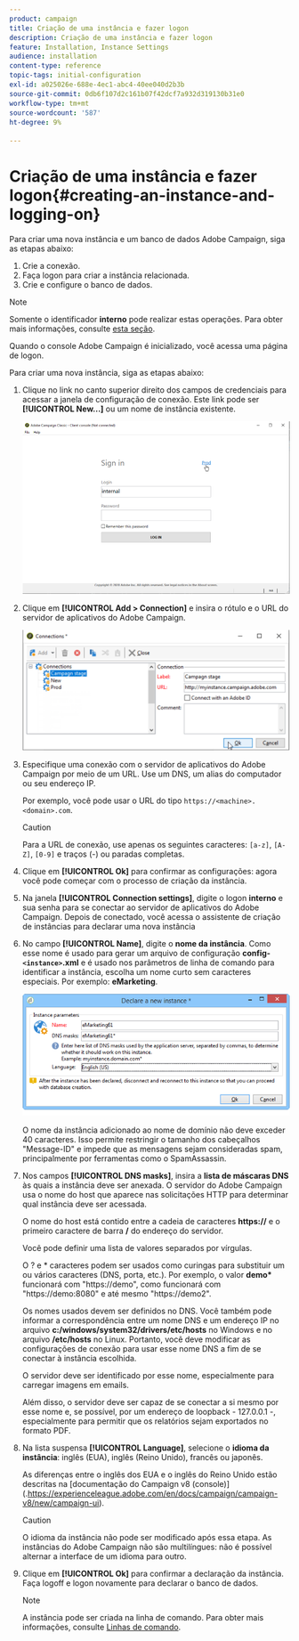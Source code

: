 ```yaml
---
product: campaign
title: Criação de uma instância e fazer logon
description: Criação de uma instância e fazer logon
feature: Installation, Instance Settings
audience: installation
content-type: reference
topic-tags: initial-configuration
exl-id: a025026e-688e-4ec1-abc4-40ee040d2b3b
source-git-commit: 0db6f107d2c161b07f42dcf7a932d319130b31e0
workflow-type: tm+mt
source-wordcount: '587'
ht-degree: 9%

---
```


# Criação de uma instância e fazer logon{#creating-an-instance-and-logging-on}



Para criar uma nova instância e um banco de dados Adobe Campaign, siga as etapas abaixo:

1. Crie a conexão.
1. Faça logon para criar a instância relacionada.
1. Crie e configure o banco de dados.

>[!NOTE]
>
>Somente o identificador **interno** pode realizar estas operações. Para obter mais informações, consulte [esta seção](../../installation/using/configuring-campaign-server.md#internal-identifier).

Quando o console Adobe Campaign é inicializado, você acessa uma página de logon.

Para criar uma nova instância, siga as etapas abaixo:

1. Clique no link no canto superior direito dos campos de credenciais para acessar a janela de configuração de conexão. Este link pode ser **[!UICONTROL New...]** ou um nome de instância existente.

   ![](assets/s_ncs_install_define_connection_01.png)

1. Clique em **[!UICONTROL Add > Connection]** e insira o rótulo e o URL do servidor de aplicativos do Adobe Campaign.

   ![](assets/s_ncs_install_define_connection_02.png)

1. Especifique uma conexão com o servidor de aplicativos do Adobe Campaign por meio de um URL. Use um DNS, um alias do computador ou seu endereço IP.

   Por exemplo, você pode usar o URL do tipo `https://<machine>.<domain>.com`.

   >[!CAUTION]
   >
   >Para a URL de conexão, use apenas os seguintes caracteres: `[a-z]`, `[A-Z]`, `[0-9]` e traços (-) ou paradas completas.

1. Clique em **[!UICONTROL Ok]** para confirmar as configurações: agora você pode começar com o processo de criação da instância.
1. Na janela **[!UICONTROL Connection settings]**, digite o logon **interno** e sua senha para se conectar ao servidor de aplicativos do Adobe Campaign. Depois de conectado, você acessa o assistente de criação de instâncias para declarar uma nova instância
1. No campo **[!UICONTROL Name]**, digite o **nome da instância**. Como esse nome é usado para gerar um arquivo de configuração **config-`<instance>`.xml** e é usado nos parâmetros de linha de comando para identificar a instância, escolha um nome curto sem caracteres especiais. Por exemplo: **eMarketing**.

   ![](assets/s_ncs_install_create_instance.png)

   O nome da instância adicionado ao nome de domínio não deve exceder 40 caracteres. Isso permite restringir o tamanho dos cabeçalhos &quot;Message-ID&quot; e impede que as mensagens sejam consideradas spam, principalmente por ferramentas como o SpamAssassin.

1. Nos campos **[!UICONTROL DNS masks]**, insira a **lista de máscaras DNS** às quais a instância deve ser anexada. O servidor do Adobe Campaign usa o nome do host que aparece nas solicitações HTTP para determinar qual instância deve ser acessada.

   O nome do host está contido entre a cadeia de caracteres **https://** e o primeiro caractere de barra **/** do endereço do servidor.

   Você pode definir uma lista de valores separados por vírgulas.

   O ? e &#42; caracteres podem ser usados como curingas para substituir um ou vários caracteres (DNS, porta, etc.). Por exemplo, o valor **demo&#42;** funcionará com &quot;https://demo&quot;, como funcionará com &quot;https://demo:8080&quot; e até mesmo &quot;https://demo2&quot;.

   Os nomes usados devem ser definidos no DNS. Você também pode informar a correspondência entre um nome DNS e um endereço IP no arquivo **c:/windows/system32/drivers/etc/hosts** no Windows e no arquivo **/etc/hosts** no Linux. Portanto, você deve modificar as configurações de conexão para usar esse nome DNS a fim de se conectar à instância escolhida.

   O servidor deve ser identificado por esse nome, especialmente para carregar imagens em emails.

   Além disso, o servidor deve ser capaz de se conectar a si mesmo por esse nome e, se possível, por um endereço de loopback - 127.0.0.1 -, especialmente para permitir que os relatórios sejam exportados no formato PDF.

1. Na lista suspensa **[!UICONTROL Language]**, selecione o **idioma da instância**: inglês (EUA), inglês (Reino Unido), francês ou japonês.

   As diferenças entre o inglês dos EUA e o inglês do Reino Unido estão descritas na [documentação do Campaign v8 (console)] (.https://experienceleague.adobe.com/en/docs/campaign/campaign-v8/new/campaign-ui).

   >[!CAUTION]
   >
   >O idioma da instância não pode ser modificado após essa etapa. As instâncias do Adobe Campaign não são multilíngues: não é possível alternar a interface de um idioma para outro.

1. Clique em **[!UICONTROL Ok]** para confirmar a declaração da instância. Faça logoff e logon novamente para declarar o banco de dados.

   >[!NOTE]
   >
   >A instância pode ser criada na linha de comando. Para obter mais informações, consulte [Linhas de comando](../../installation/using/command-lines.md).
